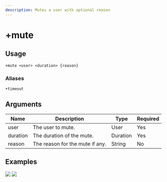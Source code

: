 ```yaml
---
description: Mutes a user with optional reason
---
```


# +mute

## Usage

```
+mute <user> <duration> {reason}
```

### Aliases

```
+timeout
```

## Arguments

| Name     | Description                     | Type         | Required |
| -------- | ------------------------------- | ------------ | -------- |
| user     | The user to mute.               | User         | Yes      |
| duration | The duration of the mute.       | Duration     | Yes      |
| reason   | The reason for the mute if any. | String       | No       |

## Examples

![](https://user-images.githubusercontent.com/111157596/184516396-c548555c-dd6e-473d-988d-08283f11f368.jpg) ![](https://user-images.githubusercontent.com/111157596/184516448-55e78fee-46b7-4928-a62c-31afaf060eae.jpg)

